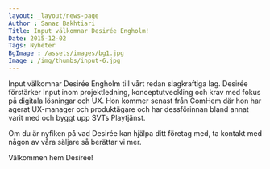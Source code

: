 ```yaml
---
layout: _layout/news-page
Author : Sanaz Bakhtiari
Title: Input välkomnar Desirée Engholm!
Date: 2015-12-02
Tags: Nyheter
BgImage : /assets/images/bg1.jpg
Image : /img/thumbs/input-6.jpg
---
```


Input välkomnar Desirée Engholm till vårt redan slagkraftiga lag. Desirée förstärker Input inom projektledning, konceptutveckling och krav med fokus på digitala lösningar och UX. Hon kommer senast från ComHem där hon har agerat UX-manager och produktägare och har dessförinnan bland annat varit med och byggt upp SVTs Playtjänst.

Om du är nyfiken på vad Desirée kan hjälpa ditt företag med, ta kontakt med någon av våra säljare så berättar vi mer.

Välkommen hem Desirée!
